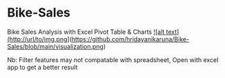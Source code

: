 # Bike-Sales
Bike Sales Analysis with Excel Pivot Table &amp; Charts
[![alt text](http://url/to/img.png](https://github.com/hridayanikaruna/Bike-Sales/tree/main/visualixation.png?raw=true)](https://github.com/hridayanikaruna/Bike-Sales/blob/main/visualization.png)

Nb: Filter features may not compatable with spreadsheet, Open with excel app to get a better result
